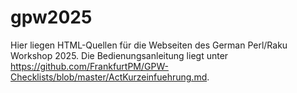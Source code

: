# gpw2025

Hier liegen HTML-Quellen für die Webseiten des German Perl/Raku Workshop 2025.
Die Bedienungsanleitung liegt unter https://github.com/FrankfurtPM/GPW-Checklists/blob/master/ActKurzeinfuehrung.md.
